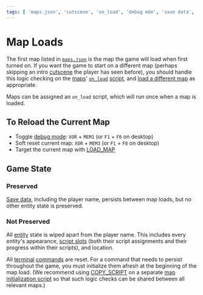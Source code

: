 ```yaml
---
tags: [ 'maps.json', 'cutscene', 'on_load', 'debug mde', 'save data', 'entity', 'entities', 'script slots', 'terminal', 'serial', 'COPY_SCRIPT' ]
---
```


# Map Loads

The first map listed in [`maps.json`](mage_folder#maps-json) is the map the game will load when first turned on. If you want the game to start on a different map (perhaps skipping an intro [cutscene](techniques/cutscenes) the player has seen before), you should handle this logic checking on the [maps](maps)' [`on_load`](script_slots#on-load) [script](scripts), and [load a different map](actions/LOAD_MAP) as appropriate.

Maps can be assigned an `on_load` script, which will run once when a map is loaded.

## To Reload the Current Map

- Toggle [debug mode](debug_tools#debug-mode): `XOR` + `MEM1` (or `F1` + `F6` on desktop)
- Soft reset current map: `XOR` + `MEM3` (or `F1` + `F8` on desktop)
- Target the current map with [LOAD_MAP](actions/LOAD_MAP)

## Game State

### Preserved

[Save data](variables#save_data), including the player name, persists between map loads, but no other entity state is preserved.

### Not Preserved

All [entity](entities) state is wiped apart from the player name. This includes every entity's appearance, [script slots](script_slots) (both their script assignments and their progress within their scripts), and location.

All [terminal](terminal) [commands](commands) are reset. For a command that needs to persist throughout the game, you must initialize them afresh at the beginning of the map load. (We recommend using [COPY_SCRIPT](actions/COPY_SCRIPT) on a separate [map initialization script](techniques/map_initialization_scripts) so that such logic checks can be shared between all relevant maps.)
